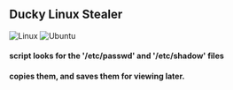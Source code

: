 ## Ducky Linux Stealer
![Linux](https://img.shields.io/badge/Linux-FCC624?style=for-the-badge&logo=linux&logoColor=black) ![Ubuntu](https://img.shields.io/badge/Ubuntu-E95420?style=for-the-badge&logo=ubuntu&logoColor=white)
#### script looks for the '/etc/passwd' and '/etc/shadow' files 
#### copies them, and saves them for viewing later.
